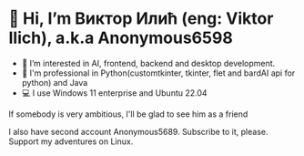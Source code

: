 # 👋 Hi, I’m Виктор Илић (eng: Viktor Ilich), a.k.a Anonymous6598
- 👀 I’m interested in AI, frontend, backend and desktop development.
- 🦾 I'm professional in Python(customtkinter, tkinter, flet and bardAI api for python) and Java
- 💻 I use Windows 11 enterprise and Ubuntu 22.04

If somebody is very ambitious, I'll be glad to see him as a friend

I also have second account Anonymous5689. Subscribe to it, please. Support my adventures on Linux.
